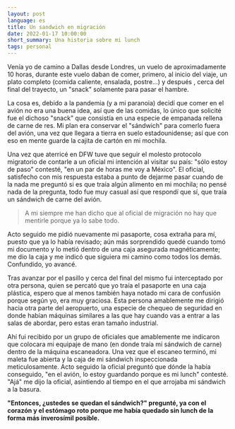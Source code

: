 ```yaml
---
layout: post
language: es
title: Un sandwich en migración
date: 2022-01-17 10:00:00
short_summary: Una historia sobre mi lunch
tags: personal
---  
```

Venía yo de camino a Dallas desde Londres, un vuelo de aproximadamente 10 horas, durante este vuelo daban de comer, primero, al inicio del viaje, un plato completo (comida caliente, ensalada, postre...) y después , cerca del final del trayecto, un "snack" solamente para pasar el hambre.

La cosa es, debido a la pandemia (y a mi paranoia) decidí que comer en el avión no era una buena idea, así que de las comidas, lo único que solicité fue el dichoso "snack" que consistía en una especie de empanada rellena de carne de res. Mi plan era conservar el "sándwich" para comerlo fuera del avión, una vez que llegara a tierra en suelo estadounidense; así que con eso en mente guarde la cajita de cartón en mi mochila.

Una vez que aterricé en DFW tuve que seguir el molesto protocolo migratorio de contarle a un oficial mi intención al visitar su país: "sólo estoy de paso" contesté, "en un par de horas me voy a México". El oficial, satisfecho con mis respuesta estaba a punto de dejarme pasar cuando de la nada me preguntó si es que traía algún alimento en mi mochila; no pensé nada de la pregunta, todo fue muy casual así que respondí que sí, que traía un sándwich de carne del avión.

 > A mi siempre me han dicho que al oficial de migración no hay que mentirle porque ya lo sabe todo.

Acto seguido me pidió nuevamente mi pasaporte, cosa extraña para mí, puesto que ya lo había revisado; aún más sorprendido quedé cuando tomó mi documento y lo metió dentro de una caja asegurada magnéticamente; me dio la caja y me indicó que siguiera mi camino como todos los demás. Confundido, yo avancé.

Tras avanzar por el pasillo y cerca del final del mismo fui interceptado por otra persona, quien se percató que yo traía el pasaporte en una caja plástica, espero que al menos también haya notado mi cara de confusión porque según yo, era muy graciosa. Esta persona amablemente me dirigió hacia otra parte del aeropuerto, una especie de chequeo de seguridad en donde habían máquinas similares a las que hay cuando vas a entrar a las salas de abordar, pero estas eran tamaño industrial. 

Ahí fui recibido por un grupo de oficiales que amablemente me indicaron que colocara mi equipaje de mano (en donde traía mi sándwich de carne) dentro de la máquina escaneadora. Una vez que el escaneo terminó, mi maleta fue abierta y la caja de mi sándwich inspeccionada meticulosamente. Acto seguido la oficial preguntó que dónde la había conseguido, "en el avión, lo estoy guardando porque es mi lunch" contesté. "Ajá" me dijo la oficial, asintiendo al tiempo en el que arrojaba mi sándwich a la basura.

**"Entonces, ¿ustedes se quedan el sándwich?" pregunté, ya con el corazón y el estómago roto porque me había quedado sin lunch de la forma más inverosímil posible.**
